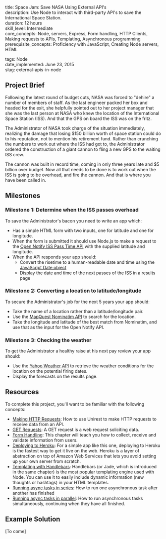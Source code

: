 title:                  Space Jam: Save NASA Using External API's  
description:            Use Node to interact with third-party API's to save the International Space Station.  
duration:               12 hours  
skill_level:            Intermediate  
core_concepts:          Node, servers, Express, Form handling, HTTP Clients, Making requests to APIs, Templating, Asynchronous programming  
prerequisite_concepts:  Proficiency with JavaScript, Creating Node servers, HTML  

tags:                   Node  
date_implemented:       June 23, 2015  
slug:                   external-apis-in-node  


## Project Brief

Following the latest round of budget cuts, NASA was forced to "dehire" a number of members of staff.  As the last engineer packed her box and headed for the exit, she helpfully pointed out to her project manager that she was the last person at NASA who knew the location of the International Space Station (ISS).  And that the GPS on board the ISS was on the fritz.

The Administrator of NASA took charge of the situation immediately, realizing the damage that losing $150 billion worth of space station could do to his reputation, not to mention his retirement fund.  Rather than crunching the numbers to work out where the ISS had got to, the Administrator ordered the construction of a giant cannon to fling a new GPS to the waiting ISS crew.

The cannon was built in record time, coming in only three years late and $5 billion over budget.  Now all that needs to be done is to work out when the ISS is going to be overhead, and fire the cannon.  And that is where you have been called in.

## Milestones

### Milestone 1: Determine when the ISS passes overhead

To save the Administrator's bacon you need to write an app which:

* Has a simple HTML form with two inputs, one for latitude and one for longitude.
* When the form is submitted it should use Node.js to make a request to the [Open Notify ISS Pass Time API](http://open-notify.org/Open-Notify-API/ISS-Pass-Times/) with the supplied latitude and longitude.
* When the API responds your app should:
    - Convert the risetime to a human-readable date and time using the [JavaScript Date object](https://developer.mozilla.org/en/docs/Web/JavaScript/Reference/Global_Objects/Date)
    - Display the date and time of the next passes of the ISS in a results page

### Milestone 2: Converting a location to latitude/longitude

To secure the Administrator's job for the next 5 years your app should:

* Take the name of a location rather than a latitude/longitude pair.
* Use the [MapQuest Nominatim API](http://open.mapquestapi.com/nominatim/) to search for the location.
* Take the longitude and latitude of the best match from Nominatim, and use that as the input for the Open Notify API.

### Milestone 3: Checking the weather

To get the Administrator a healthy raise at his next pay review your app should:

* Use the [Yahoo Weather API](https://developer.yahoo.com/weather/) to retrieve the weather conditions for the location on the potential firing dates.
* Display the forecasts on the results page.

## Resources

To complete this project, you'll want to be familiar with the following concepts:

- [Making HTTP Requests](https://courses.thinkful.com/tfl-001v1/assignment/2.1.3): How to use Unirest to make HTTP requests to receive data from an API.
- [GET Requests](https://courses.thinkful.com/tfl-001v1/assignment/2.2.2): A GET request is a web request soliciting data.
- [Form Handling](https://courses.thinkful.com/oreilly-node-express/chapter/1.12): This chapter will teach you how to collect, receive and validate information from users.
- [Deploying to Heroku](https://courses.thinkful.com/tfl-001v1/project/2.2.5): For a simple app like this one, deploying to Heroku is the fastest way to get it live on the web. Heroku is a layer of abstraction on top of Amazon Web Services that lets you avoid setting up your own server from scratch.
- [Templating with Handlebars](https://courses.thinkful.com/oreilly-node-express/chapter/1.11): Handlebars (or Jade, which is introduced in the same chapter) is the most popular templating engine used with Node. You can use it to easily include dynamic information (new thoughts or hashtags) in your HTML templates.
- [Running async tasks in series](https://courses.thinkful.com/tfl-001v1/project/4.2.4): How to run one asynchronous task after another has finished
- [Running async tasks in parallel](https://courses.thinkful.com/tfl-001v1/assignment/4.3.1): How to run asynchronous tasks simultaneously, continuing when they have all finished.

## Example Solution

[To come]
